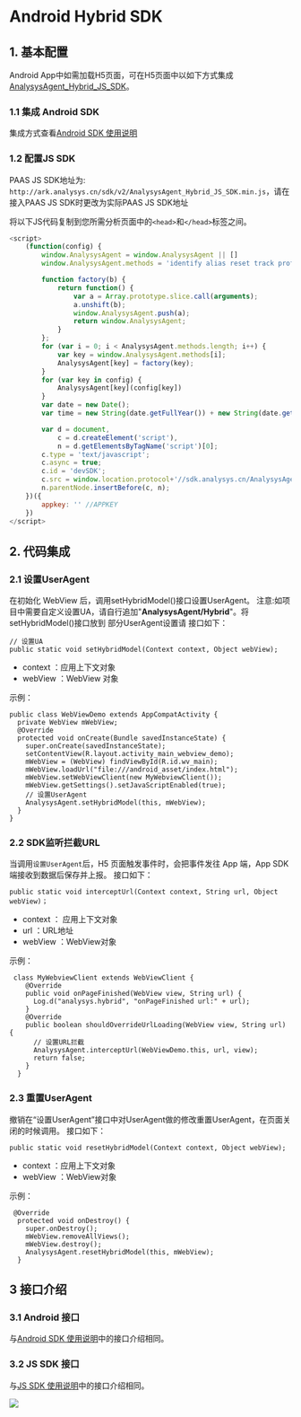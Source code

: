 # Android Hybrid SDK

## 1. 基本配置

Android App中如需加载H5页面，可在H5页面中以如下方式集成[AnalysysAgent\_Hybrid\_JS\_SDK](https://ark.analysys.cn/sdk/v2/analysys_paas_Hybrid_v4.2.0.1_20190401.zip%20)。

### 1.1 集成 Android SDK

集成方式查看[Android SDK 使用说明](./)

### 1.2 配置JS SDK

PAAS JS SDK地址为: `http://ark.analysys.cn/sdk/v2/AnalysysAgent_Hybrid_JS_SDK.min.js`，请在接入PAAS JS SDK时更改为实际PAAS JS SDK地址

将以下JS代码复制到您所需分析页面中的`<head>`和`</head>`标签之间。

```javascript
<script>
    (function(config) {
        window.AnalysysAgent = window.AnalysysAgent || []
        window.AnalysysAgent.methods = 'identify alias reset track profileSet profileSetOnce profileIncrement profileAppend profileUnset profileDelete registerSuperProperty registerSuperProperties unRegisterSuperProperty clearSuperProperties getSuperProperty getSuperProperties pageView debugMode auto appkey name uploadURL hash visitorConfigURL autoProfile autoWebstay encryptType pageProperty duplicatePost'.split(' ');

        function factory(b) {
            return function() {
                var a = Array.prototype.slice.call(arguments);
                a.unshift(b);
                window.AnalysysAgent.push(a);
                return window.AnalysysAgent;
            }
        };
        for (var i = 0; i < AnalysysAgent.methods.length; i++) {
            var key = window.AnalysysAgent.methods[i];
            AnalysysAgent[key] = factory(key);
        }
        for (var key in config) {
            AnalysysAgent[key](config[key])
        }
        var date = new Date();
        var time = new String(date.getFullYear()) + new String(date.getMonth() + 1) + new String(date.getDate());

        var d = document,
            c = d.createElement('script'),
            n = d.getElementsByTagName('script')[0];
        c.type = 'text/javascript';
        c.async = true;
        c.id = 'devSDK';
        c.src = window.location.protocol+'//sdk.analysys.cn/AnalysysAgent_Hybrid_JS_SDK.min.js?' + time //PAAS JS SDK地址
        n.parentNode.insertBefore(c, n);
    })({
        appkey: '' //APPKEY
    })
</script>
```

## 2. 代码集成

### 2.1 设置UserAgent

在初始化 WebView 后，调用setHybridModel\(\)接口设置UserAgent。 注意:如项目中需要自定义设置UA，请自行追加"**AnalysysAgent/Hybrid**"。将setHybridModel\(\)接口放到 部分UserAgent设置请 接口如下：

```text
// 设置UA
public static void setHybridModel(Context context, Object webView);
```

* context ：应用上下文对象
* webView ：WebView 对象

示例：

```text
public class WebViewDemo extends AppCompatActivity {
  private WebView mWebView;
  @Override
  protected void onCreate(Bundle savedInstanceState) {
    super.onCreate(savedInstanceState);
    setContentView(R.layout.activity_main_webview_demo);
    mWebView = (WebView) findViewById(R.id.wv_main);
    mWebView.loadUrl("file:///android_asset/index.html");
    mWebView.setWebViewClient(new MyWebviewClient());
    mWebView.getSettings().setJavaScriptEnabled(true);
    // 设置UserAgent
    AnalysysAgent.setHybridModel(this, mWebView);
  }
}
```

### 2.2 SDK监听拦截URL

当调用`设置UserAgent`后，H5 页面触发事件时，会把事件发往 App 端，App SDK 端接收到数据后保存并上报。 接口如下：

```text
public static void interceptUrl(Context context, String url, Object webView)；
```

* context ： 应用上下文对象
* url ：URL地址
* webView ：WebView对象

示例：

```text
 class MyWebviewClient extends WebViewClient {
    @Override
    public void onPageFinished(WebView view, String url) {
      Log.d("analysys.hybrid", "onPageFinished url:" + url);
    }
    @Override
    public boolean shouldOverrideUrlLoading(WebView view, String url) {
      // 设置URL拦截
      AnalysysAgent.interceptUrl(WebViewDemo.this, url, view);
      return false;
    }
  }
```

### 2.3 重置UserAgent

撤销在“设置UserAgent”接口中对UserAgent做的修改重置UserAgent，在页面关闭的时候调用。 接口如下：

```text
public static void resetHybridModel(Context context, Object webView);
```

* context ：应用上下文对象
* webView ：WebView对象

示例：

```text
 @Override
  protected void onDestroy() {
    super.onDestroy();
    mWebView.removeAllViews();
    mWebView.destroy();
    AnalysysAgent.resetHybridModel(this, mWebView);
  }
```

## 3 接口介绍

### 3.1 Android 接口

与[Android SDK 使用说明](./)中的接口介绍相同。

### 3.2 JS SDK 接口

与[JS SDK 使用说明](../sdk-js.md)中的接口介绍相同。

[![ ](https://imguserradar.analysys.cn/fangzhou/img/2019/01/201901151711159657.jpeg)](https://ark.analysys.cn/view/sign/signup.html?campaign_id=2111486795&utm_campaign=文档注册&utm_medium=自媒体&utm_source=文档&utm_content=&utm_term=)

